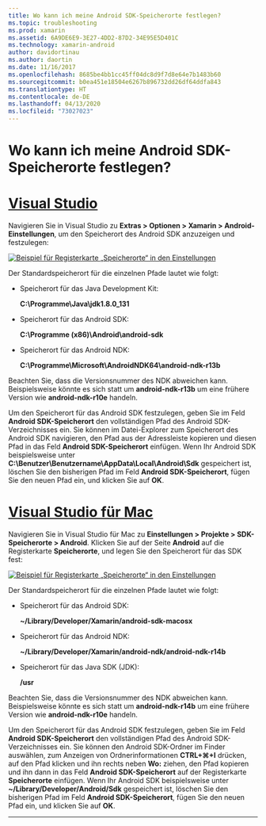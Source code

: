 ```yaml
---
title: Wo kann ich meine Android SDK-Speicherorte festlegen?
ms.topic: troubleshooting
ms.prod: xamarin
ms.assetid: 6A9DE6E9-3E27-4DD2-87D2-34E95E5D401C
ms.technology: xamarin-android
author: davidortinau
ms.author: daortin
ms.date: 11/16/2017
ms.openlocfilehash: 8685be4bb1cc45ff04dc8d9f7d8e64e7b1483b60
ms.sourcegitcommit: b0ea451e18504e6267b896732dd26df64ddfa843
ms.translationtype: HT
ms.contentlocale: de-DE
ms.lasthandoff: 04/13/2020
ms.locfileid: "73027023"
---
```

# <a name="where-can-i-set-my-android-sdk-locations"></a>Wo kann ich meine Android SDK-Speicherorte festlegen?

# <a name="visual-studio"></a>[Visual Studio](#tab/windows)

Navigieren Sie in Visual Studio zu **Extras > Optionen > Xamarin > Android-Einstellungen**, um den Speicherort des Android SDK anzuzeigen und festzulegen:

[![Beispiel für Registerkarte „Speicherorte“ in den Einstellungen](android-sdk-location-images/win/01-locations-sml.png)](android-sdk-location-images/win/01-locations.png#lightbox)

Der Standardspeicherort für die einzelnen Pfade lautet wie folgt:

- Speicherort für das Java Development Kit: 

    **C:\\Programme\\Java\\jdk1.8.0_131**

- Speicherort für das Android SDK: 

    **C:\\Programme (x86)\\Android\\android-sdk**

- Speicherort für das Android NDK: 

    **C:\\Programme\\Microsoft\\AndroidNDK64\\android-ndk-r13b**

Beachten Sie, dass die Versionsnummer des NDK abweichen kann. Beispielsweise könnte es sich statt um **android-ndk-r13b** um eine frühere Version wie **android-ndk-r10e** handeln.

Um den Speicherort für das Android SDK festzulegen, geben Sie im Feld **Android SDK-Speicherort** den vollständigen Pfad des Android SDK-Verzeichnisses ein. Sie können im Datei-Explorer zum Speicherort des Android SDK navigieren, den Pfad aus der Adressleiste kopieren und diesen Pfad in das Feld **Android SDK-Speicherort** einfügen.
Wenn Ihr Android SDK beispielsweise unter **C:\\Benutzer\\Benutzername\\AppData\\Local\\Android\\Sdk** gespeichert ist, löschen Sie den bisherigen Pfad im Feld **Android SDK-Speicherort**, fügen Sie den neuen Pfad ein, und klicken Sie auf **OK**.

# <a name="visual-studio-for-mac"></a>[Visual Studio für Mac](#tab/macos)

Navigieren Sie in Visual Studio für Mac zu **Einstellungen > Projekte > SDK-Speicherorte > Android**. Klicken Sie auf der Seite **Android** auf die Registerkarte **Speicherorte**, und legen Sie den Speicherort für das SDK fest:

[![Beispiel für Registerkarte „Speicherorte“ in den Einstellungen](android-sdk-location-images/mac/01-locations-sml.png)](android-sdk-location-images/mac/01-locations.png#lightbox)

Der Standardspeicherort für die einzelnen Pfade lautet wie folgt:

- Speicherort für das Android SDK: 

    **~/Library/Developer/Xamarin/android-sdk-macosx**

- Speicherort für das Android NDK: 

    **~/Library/Developer/Xamarin/android-ndk/android-ndk-r14b**

- Speicherort für das Java SDK (JDK): 

    **/usr**

Beachten Sie, dass die Versionsnummer des NDK abweichen kann. Beispielsweise könnte es sich statt um **android-ndk-r14b** um eine frühere Version wie **android-ndk-r10e** handeln.

Um den Speicherort für das Android SDK festzulegen, geben Sie im Feld **Android SDK-Speicherort** den vollständigen Pfad des Android SDK-Verzeichnisses ein. Sie können den Android SDK-Ordner im Finder auswählen, zum Anzeigen von Ordnerinformationen **CTRL+&#8984;+I** drücken, auf den Pfad klicken und ihn rechts neben **Wo:** ziehen, den Pfad kopieren und ihn dann in das Feld **Android SDK-Speicherort** auf der Registerkarte **Speicherorte** einfügen. Wenn Ihr Android SDK beispielsweise unter **~/Library/Developer/Android/Sdk** gespeichert ist, löschen Sie den bisherigen Pfad im Feld **Android SDK-Speicherort**, fügen Sie den neuen Pfad ein, und klicken Sie auf **OK**.

-----
